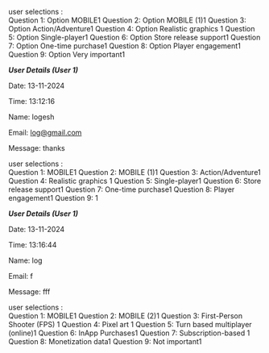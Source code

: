 


 user selections :    
Question 1: Option MOBILE1
Question 2: Option MOBILE (1)1
Question 3: Option Action/Adventure1
Question 4: Option Realistic graphics 1
Question 5: Option Single-player1
Question 6: Option Store release support1
Question 7: Option One-time purchase1
Question 8: Option Player engagement1
Question 9: Option Very important1

*****User Details (User 1)*****

Date: 13-11-2024 

Time: 13:12:16

Name: logesh

  Email: log@gmail.com

Message: thanks


 user selections :    
Question 1: 	 MOBILE1
Question 2: 	 MOBILE (1)1
Question 3: 	 Action/Adventure1
Question 4: 	 Realistic graphics 1
Question 5: 	 Single-player1
Question 6: 	 Store release support1
Question 7: 	 One-time purchase1
Question 8: 	 Player engagement1
Question 9: 	 1

*****User Details (User 1)*****

Date: 13-11-2024 

Time: 13:16:44

Name: log

  Email: f

Message: fff


 user selections :    
Question 1:            	 MOBILE1
Question 2:            	 MOBILE (2)1
Question 3:            	  First-Person Shooter (FPS) 1
Question 4:            	 Pixel art 1
Question 5:            	 Turn based multiplayer (online)1
Question 6:            	 InApp Purchases1
Question 7:            	  Subscription-based 1
Question 8:            	 Monetization data1
Question 9:            	  Not important1
